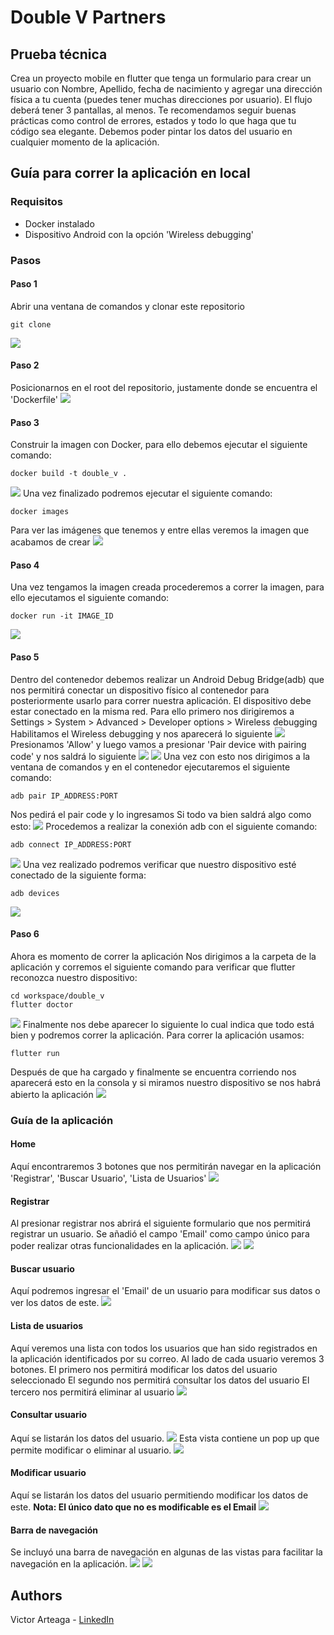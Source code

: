 # Double V Partners

## Prueba técnica

Crea un proyecto mobile en flutter que tenga un formulario para crear un usuario con Nombre, Apellido, fecha de nacimiento y agregar una dirección física a tu cuenta (puedes tener muchas direcciones por usuario). El flujo deberá tener 3 pantallas, al menos. Te recomendamos seguir buenas prácticas como control de errores, estados y todo lo que haga que tu código sea elegante. Debemos poder pintar los datos del usuario en cualquier momento de la aplicación.

## Guía para correr la aplicación en local

### Requisitos
- Docker instalado
- Dispositivo Android con la opción 'Wireless debugging'

### Pasos

#### Paso 1
Abrir una ventana de comandos y clonar este repositorio
```
git clone
```
![](/img/clone.png)
#### Paso 2
Posicionarnos en el root del repositorio, justamente donde se encuentra el 'Dockerfile'
![](/img/root.png)
#### Paso 3
Construir la imagen con Docker, para ello debemos ejecutar el siguiente comando:
```
docker build -t double_v .
```
![](/img/build.png)
Una vez finalizado podremos ejecutar el siguiente comando:
```
docker images
```
Para ver las imágenes que tenemos y entre ellas veremos la imagen que acabamos de crear
![](/img/images.png)
#### Paso 4
Una vez tengamos la imagen creada procederemos a correr la imagen, para ello ejecutamos el siguiente comando:
```
docker run -it IMAGE_ID
```
![](/img/d_run.png)
#### Paso 5
Dentro del contenedor debemos realizar un Android Debug Bridge(adb) que nos permitirá conectar un dispositivo físico al contenedor para posteriormente usarlo para correr nuestra aplicación.
El dispositivo debe estar conectado en la misma red.
Para ello primero nos dirigiremos a Settings > System > Advanced > Developer options > Wireless debugging
Habilitamos el Wireless debugging y nos aparecerá lo siguiente
![](/img/wireless1.png)
Presionamos 'Allow' y luego vamos a presionar 'Pair device with pairing code' y nos saldrá lo siguiente
![](/img/wireless2.png)
![](/img/wireless3.png)
Una vez con esto nos dirigimos a la ventana de comandos y en el contenedor ejecutaremos el siguiente comando:
```
adb pair IP_ADDRESS:PORT
```
Nos pedirá el pair code y lo ingresamos
Si todo va bien saldrá algo como esto:
![](/img/wireless4.png)
Procedemos a realizar la conexión adb con el siguiente comando:
```
adb connect IP_ADDRESS:PORT
```
![](/img/wireless5.png)
Una vez realizado podremos verificar que nuestro dispositivo esté conectado de la siguiente forma:
```
adb devices
```
![](/img/wireless6)
#### Paso 6
Ahora es momento de correr la aplicación
Nos dirigimos a la carpeta de la aplicación y corremos el siguiente comando para verificar que flutter reconozca nuestro dispositivo:
```
cd workspace/double_v
flutter doctor
```
![](/img/doctor.png)
Finalmente nos debe aparecer lo siguiente lo cual indica que todo está bien y podremos correr la aplicación.
Para correr la aplicación usamos:
```
flutter run
```
Después de que ha cargado y finalmente se encuentra corriendo nos aparecerá esto en la consola y si miramos nuestro dispositivo se nos habrá abierto la aplicación
![](/img/f_run.png)

### Guía de la aplicación

#### Home
Aquí encontraremos 3 botones que nos permitirán navegar en la aplicación
'Registrar', 'Buscar Usuario', 'Lista de Usuarios'
![](/img/app1.png)

#### Registrar
Al presionar registrar nos abrirá el siguiente formulario que nos permitirá registrar un usuario.
Se añadió el campo 'Email' como campo único para poder realizar otras funcionalidades en la aplicación.
![](/img/app2.png)
![](/img/app3.png)

#### Buscar usuario
Aquí podremos ingresar el 'Email' de un usuario para modificar sus datos o ver los datos de este.
![](/img/app4.png)

#### Lista de usuarios
Aquí veremos una lista con todos los usuarios que han sido registrados en la aplicación identificados por su correo.
Al lado de cada usuario veremos 3 botones.
El primero nos permitirá modificar los datos del usuario seleccionado
El segundo nos permitirá consultar los datos del usuario
El tercero nos permitirá eliminar al usuario
![](/img/app5.png)

#### Consultar usuario
Aquí se listarán los datos del usuario.
![](/img/app7.png)
Esta vista contiene un pop up que permite modificar o eliminar al usuario.
![](/img/app8.png)

#### Modificar usuario
Aquí se listarán los datos del usuario permitiendo modificar los datos de este.
**Nota: El único dato que no es modificable es el Email**
![](/img/app6.png)

#### Barra de navegación
Se incluyó una barra de navegación en algunas de las vistas para facilitar la navegación en la aplicación.
![](/img/bar1.png)
![](/img/bar2.png)

## Authors
Victor Arteaga - [LinkedIn](https://www.linkedin.com/in/viiic98)
